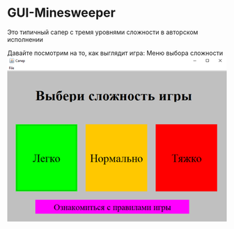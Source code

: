 # GUI-Minesweeper
Это типичный сапер с тремя уровнями сложности в авторском исполнении   
  
Давайте посмотрим на то, как выглядит игра:
Меню выбора сложности
![Menu](https://github.com/SssolidPrincesss/GUI-Minesweeper/blob/main/MSweeperImages/Menu.png)
